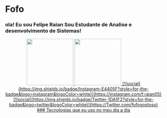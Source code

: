 # Fofo
### ola! Eu sou Felipe Raian Sou Estudante de Analise e desenvolvimento de Sistemas!
<div align="center">
  <a href="https://github.com/feliperaianfofo16">
    <img height="150em" src="https://github-readme-stats.vercel.app/api?username=feliperaianfofo16&count_private=true&include_all_commits=true&show_icons=true&theme=dracula&hide_border=false&show_owner=true"/>
    <img height="150em" src="https://github-readme-stats.vercel.app/api/top-langs/?username=feliperaianfofo16&theme=dracula&hide_border=false&&layout=compact"/>
[![social](https://img.shields.io/badge/Instagram-E4405F?style=for-the-badge&logo=instagram&logoColor=white)](https://instagram.com/f.raian05)
[![social](https://img.shields.io/badge/Twitter-1DA1F2?style=for-the-badge&logo=twitter&logoColor=white)](https://Twitter.com/fofogostoso)
### Tecnologias que eu uso no meu dia a dia 
